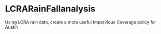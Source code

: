# LCRARainFallanalysis
Using LCRA rain data, create a more useful Impervious Coverage policy for Austin
